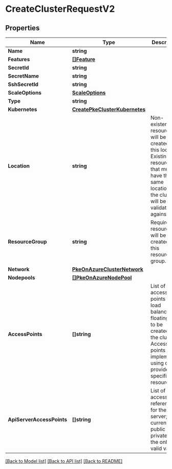 # CreateClusterRequestV2

## Properties
Name | Type | Description | Notes
------------ | ------------- | ------------- | -------------
**Name** | **string** |  | 
**Features** | [**[]Feature**](Feature.md) |  | [optional] 
**SecretId** | **string** |  | [optional] 
**SecretName** | **string** |  | [optional] 
**SshSecretId** | **string** |  | [optional] 
**ScaleOptions** | [**ScaleOptions**](ScaleOptions.md) |  | [optional] 
**Type** | **string** |  | 
**Kubernetes** | [**CreatePkeClusterKubernetes**](CreatePKEClusterKubernetes.md) |  | 
**Location** | **string** | Non-existent resources will be created in this location. Existing resources that must have the same location as the cluster will be validated against this. | [optional] 
**ResourceGroup** | **string** | Required resources will be created in this resource group. | 
**Network** | [**PkeOnAzureClusterNetwork**](PKEOnAzureClusterNetwork.md) |  | [optional] 
**Nodepools** | [**[]PkeOnAzureNodePool**](PKEOnAzureNodePool.md) |  | [optional] 
**AccessPoints** | **[]string** | List of access points (i.e. load balancers, floating IPs) to be created for the cluster. Access points are implemented using cloud provider specific resources. | [optional] 
**ApiServerAccessPoints** | **[]string** | List of access point references for the API server; currently, public and private are the only valid values | [optional] 

[[Back to Model list]](../README.md#documentation-for-models) [[Back to API list]](../README.md#documentation-for-api-endpoints) [[Back to README]](../README.md)


